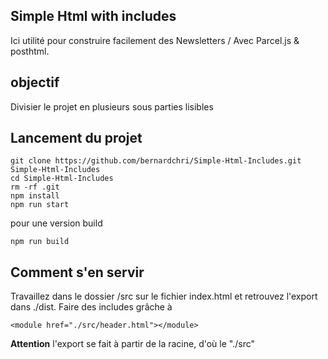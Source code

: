 ## Simple Html with includes

Ici utilité pour construire facilement des Newsletters / 
Avec Parcel.js & posthtml. 

## objectif

Divisier le projet en plusieurs sous parties lisibles

## Lancement du projet

	git clone https://github.com/bernardchri/Simple-Html-Includes.git Simple-Html-Includes
	cd Simple-Html-Includes
	rm -rf .git
	npm install
	npm run start

pour une version build

	npm run build

## Comment s'en servir 

Travaillez dans le dossier /src sur le fichier index.html et retrouvez l'export dans ./dist. Faire des includes grâche à 
	
	<module href="./src/header.html"></module>
	
**Attention** l'export se fait à partir de la racine, d'où le "./src"
